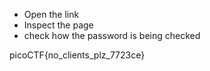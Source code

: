 * Open the link
* Inspect the page
* check how the password is being checked



picoCTF{no\_clients\_plz\_7723ce}

 

